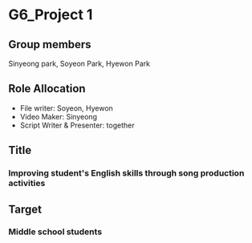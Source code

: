 # G6_Project 1

## Group members
Sinyeong park, Soyeon Park, Hyewon Park 

## Role Allocation
- File writer: Soyeon, Hyewon
- Video Maker: Sinyeong
- Script Writer & Presenter: together

## Title
### Improving student's English skills through song production activities

## Target
### Middle school students
